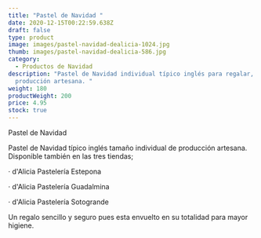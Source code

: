 ```yaml
---
title: "Pastel de Navidad "
date: 2020-12-15T00:22:59.638Z
draft: false
type: product
image: images/pastel-navidad-dealicia-1024.jpg
thumb: images/pastel-navidad-dealicia-586.jpg
category:
  - Productos de Navidad
description: "Pastel de Navidad individual típico inglés para regalar,
  producción artesana. "
weight: 180
productWeight: 200
price: 4.95
stock: true
---
```

Pastel de Navidad 

Pastel de Navidad típico inglés tamaño individual de producción artesana. Disponible también en las tres tiendas;  

· d'Alicia Pastelería Estepona 

· d'Alicia Pastelería Guadalmina

· d'Alicia Pastelería Sotogrande 

Un regalo sencillo y seguro pues esta envuelto en su totalidad para mayor higiene.